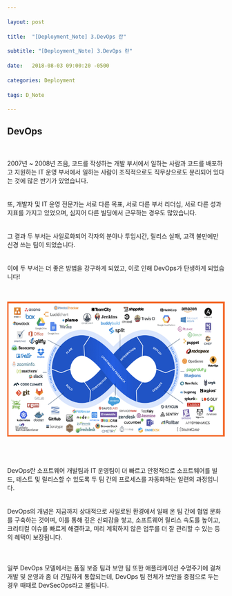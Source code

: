 ```yaml
---

layout: post

title:  "[Deployment_Note] 3.DevOps 란"

subtitle: "[Deployment_Note] 3.DevOps 란"

date:   2018-08-03 09:00:20 -0500

categories: Deployment

tags: D_Note

---
```


## DevOps

<br>
<br>
2007년 ~ 2008년 즈음, 코드를 작성하는 개발 부서에서 일하는 사람과 코드를 배포하고 지원하는 IT 운영 부서에서 일하는 사람이 조직적으로도 직무상으로도 분리되어 있다는 것에 많은 반기가 있었습니다.
<br>
<br>
<br>
또, 개발자 및 IT 운영 전문가는 서로 다른 목표, 서로 다른 부서 리더십, 서로 다른 성과지표를 가지고 있었으며, 심지어 다른 빌딩에서 근무하는 경우도 많았습니다.
<br>
<br>
<br>
그 결과 두 부서는 사일로화되어 각자의 분야나 투입시간, 릴리스 실패, 고객 불만에만 신경 쓰는 팀이 되었습니다.
<br>
<br>
<br>
이에 두 부서는 더 좋은 방법을 강구하게 되었고, 이로 인해 DevOps가 탄생하게 되었습니다!
<br>
<br>
<br>

![image](/image/D_Note_image/d_note_image_02.png)

<br>
<br>
<br>
DevOps란 소프트웨어 개발팀과 IT 운영팀이 더 빠르고 안정적으로 소프트웨어를 빌드, 테스트 및 릴리스할 수 있도록 두 팀 간의 프로세스를 자동화하는 일련의 과정입니다.
<br>
<br>
<br>
DevOps의 개념은 지금까지 상대적으로 사일로된 환경에서 일해 온 팀 간에 협업 문화를 구축하는 것이며, 이를 통해 깊은 신뢰감을 쌓고, 소프트웨어 릴리스 속도를 높이고, 크리티컬 이슈를 빠르게 해결하고, 미리 계획하지 않은 업무를 더 잘 관리할 수 있는 등의 혜택이 보장됩니다.
<br>
<br>
<br>
<br>
일부 DevOps 모델에서는 품질 보증 팀과 보안 팀 또한 애플리케이션 수명주기에 걸쳐 개발 및 운영과 좀 더 긴밀하게 통합되는데, DevOps 팀 전체가 보안을 중점으로 두는 경우 때때로 DevSecOps라고 불립니다.



